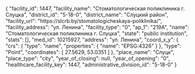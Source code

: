 {
    "facility_id": 1447,
    "facility_name": "Стоматологическая поликлиника г. Слуцка",
    "district_id": "5-18-0",
    "district_name": "Слуцкий район",
    "facility_url": "https:\/\/slcrb.by\/stomatologicheskaya-poliklinika\/",
    "facility_address": "ул. Ленина",
    "facility_type": "0",
    "ap_1": "219А",
    "name": "Стоматологическая поликлиника г. Слуцка",
    "state": "public institution",
    "stats": [],
    "med_id": 10215927,
    "address": "ул. Ленина",
    "coord_x_y": {
        "crs": {
            "type": "name",
            "properties": {
                "name": "EPSG:4326"
            }
        },
        "type": "Point",
        "coordinates": [
            27.5629,
            53.0351
        ]
    },
    "place_name": "Слуцк",
    "place_type": "city",
    "year_of_closing": null,
    "year_of_opening": "0",
    "healthcare_facility_key": 1447,
    "administrative_division_id": "5-18-0"
}